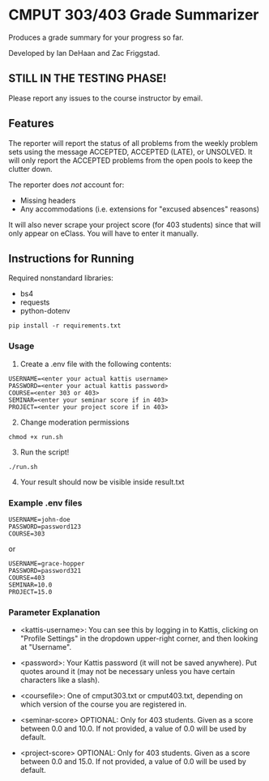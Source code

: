 # CMPUT 303/403 Grade Summarizer

Produces a grade summary for your progress so far.

Developed by Ian DeHaan and Zac Friggstad.

## STILL IN THE TESTING PHASE!
Please report any issues to the course instructor by email.

## Features
The reporter will report the status of all problems from the weekly problem sets using the message ACCEPTED, ACCEPTED (LATE), or UNSOLVED. It will only report the ACCEPTED problems from the open pools to keep the clutter down.

The reporter does *not* account for:
* Missing headers
* Any accommodations (i.e. extensions for "excused absences" reasons)

It will also never scrape your project score (for 403 students) since that will only appear on eClass. You will have to enter it manually.

## Instructions for Running

Required nonstandard libraries:
* bs4
* requests
* python-dotenv

```
pip install -r requirements.txt
```

### Usage

1) Create a .env file with the following contents:
   
```
USERNAME=<enter your actual kattis username>
PASSWORD=<enter your actual kattis password>
COURSE=<enter 303 or 403>
SEMINAR=<enter your seminar score if in 403>
PROJECT=<enter your project score if in 403>
```

2) Change moderation permissions
   
```
chmod +x run.sh
```

3) Run the script!
   
```
./run.sh
```

4) Your result should now be visible inside result.txt

### Example .env files

    USERNAME=john-doe
    PASSWORD=password123
    COURSE=303

or

    USERNAME=grace-hopper
    PASSWORD=password321
    COURSE=403
    SEMINAR=10.0
    PROJECT=15.0

### Parameter Explanation
* \<kattis-username\>:
You can see this by logging in to Kattis, clicking on "Profile Settings" in the dropdown upper-right corner, and then looking at "Username".

* \<password\>:
Your Kattis password (it will not be saved anywhere). Put quotes around it (may not be necessary unless you have certain characters like a slash).

* \<coursefile\>:
One of cmput303.txt or cmput403.txt, depending on which version of the course you are registered in.

* \<seminar-score\> OPTIONAL:
Only for 403 students. Given as a score between 0.0 and 10.0. If not provided, a value of 0.0 will be used by default.

* \<project-score\> OPTIONAL:
Only for 403 students. Given as a score between 0.0 and 15.0. If not provided, a value of 0.0 will be used by default.
